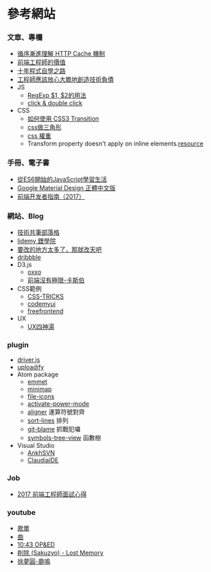 # 參考網站

### 文章、專欄
- [循序漸進理解 HTTP Cache 機制](https://blog.techbridge.cc/2017/06/17/cache-introduction/)
- [前端工程師的價值](http://huli.logdown.com/posts/1655457-front-end-engineer-where-is-the-value)
- [十年程式自學之路](http://huli.logdown.com/posts/703835-experience-ten-year-programming-of-self-study-road)
- [工程師應該放心大膽地創造技術負債](https://medium.com/@p5d12000/%E5%B7%A5%E7%A8%8B%E5%B8%AB%E6%87%89%E8%A9%B2%E6%94%BE%E5%BF%83%E5%A4%A7%E8%86%BD%E5%9C%B0%E5%89%B5%E9%80%A0%E6%8A%80%E8%A1%93%E8%B2%A0%E5%82%B5-a8022d85810)
- JS
  - [RegExp $1, $2的用法](https://stackoverflow.com/questions/3598042/how-can-i-replace-a-regex-substring-match-in-javascript)
  - [click & double click](https://css-tricks.com/snippets/javascript/bind-different-events-to-click-and-double-click/)
- CSS
  - [如何使用 CSS3 Transition](http://blog.fukuball.com/css3-transition/)
  - [css做三角形](http://yincheng.site/css-triangle)
  - [css 權重](http://www.oxxostudio.tw/articles/201405/css-specificity.html)
  - Transform property doesn't apply on inline elements.[resource](https://stackoverflow.com/questions/24961795/how-can-i-use-css3-transform-on-a-span)

### 手冊、電子書
- [從ES6開始的JavaScript學習生活](https://eyesofkids.gitbooks.io/javascript-start-from-es6/content/)
- [Google Material Design 正體中文版](https://wcc723.gitbooks.io/google_design_translate/)
- [前端开发者指南（2017）](https://sqrtthree.gitbooks.io/front-end-handbook-2017/content/)

### 網站、Blog
- [技術共筆部落格](https://blog.techbridge.cc/)
- [lidemy 鋰學院](https://lidemy.teachable.com/)
- [要改的地方太多了，那就改天吧](https://blog.user.today/)
- [dribbble](https://dribbble.com/)
- D3.js
  - [oxxo](http://www.oxxostudio.tw/list.html)
  - [前端沒有極限-卡斯伯](https://wcc723.github.io/d3js/2014/10/29/Ironman-30-days-30/)
- CSS範例
  - [CSS-TRICKS](https://css-tricks.com/)
  - [codemyui](https://codemyui.com/)
  - [freefrontend](http://freefrontend.com/)
- UX
  - [UX四神湯](https://medium.com/uxeastmeetswest)

### plugin
- [driver.js](http://kamranahmed.info/driver#singl-element-no-popover)
- [uploadify](https://marketplace.visualstudio.com/items?itemName=vs-publisher-303797.AnkhSVN-SubversionSupportforVisualStudio)
- Atom package
  - [emmet](https://atom.io/packages/emmet)
  - [minimap](https://atom.io/packages/minimap)
  - [file-icons](https://atom.io/packages/file-icons)
  - [activate-power-mode](https://atom.io/packages/activate-power-mode)
  - [aligner](https://atom.io/packages/aligner) 運算符號對齊
  - [sort-lines](https://atom.io/packages/sort-lines) 排列
  - [git-blame](https://atom.io/packages/git-blame) 抓戰犯囉
  - [symbols-tree-view](https://atom.io/packages/symbols-tree-view) 函數樹
- Visual Studio
  - [AnkhSVN](https://marketplace.visualstudio.com/items?itemName=vs-publisher-303797.AnkhSVN-SubversionSupportforVisualStudio)
  - [ClaudiaIDE](https://marketplace.visualstudio.com/items?itemName=kbuchi.ClaudiaIDE)

### Job
- [2017 前端工程師面試心得](https://medium.com/dezchuang/%E7%B6%B2%E9%A0%81%E5%89%8D%E7%AB%AF%E5%B7%A5%E7%A8%8B%E5%B8%AB%E8%BD%89%E8%81%B7-%E5%8F%B0%E5%8C%97-14-%E9%96%93%E9%9D%A2%E8%A9%A6%E5%BF%83%E5%BE%97-41e99def87e9
)

### youtube
- [歌單](https://www.youtube.com/playlist?list=PLI1e8pLaG0nkUL9ziigpHDWT5ScJPactz)
- [曲](https://www.youtube.com/playlist?list=PLI1e8pLaG0nlcdlEiyW8HYNdwH4e-H5uh)
- [10:43 OP&ED](https://www.youtube.com/watch?v=z1Mm2dOx1Ks)
- [削除 (Sakuzyo) - Lost Memory](https://www.youtube.com/watch?v=_oq9UAV028U)
- [徐夢圓-鹿鳴](https://www.youtube.com/watch?v=ujI77F4yTMw)
